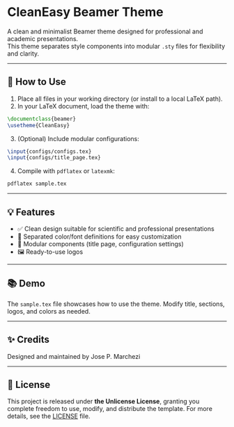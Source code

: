# CleanEasy Beamer Theme

A clean and minimalist Beamer theme designed for professional and academic presentations.  
This theme separates style components into modular `.sty` files for flexibility and clarity.

---

## 🚀 How to Use

1. Place all files in your working directory (or install to a local LaTeX path).
2. In your LaTeX document, load the theme with:

```latex
\documentclass{beamer}
\usetheme{CleanEasy}
```

3. (Optional) Include modular configurations:

```latex
\input{configs/configs.tex}
\input{configs/title_page.tex}
```

4. Compile with `pdflatex` or `latexmk`:

```bash
pdflatex sample.tex
```

---

## 💡 Features

- ✅ Clean design suitable for scientific and professional presentations
- 🎨 Separated color/font definitions for easy customization
- 🔌 Modular components (title page, configuration settings)
- 🖼️ Ready-to-use logos

---

## 📚 Demo

The `sample.tex` file showcases how to use the theme. Modify title, sections, logos, and colors as needed.

---

## ✨ Credits

Designed and maintained by Jose P. Marchezi

---

## 📝 License

This project is released under **the Unlicense License**, granting you complete freedom to use, modify, and distribute the template. For more details, see the [LICENSE](LICENSE) file.
